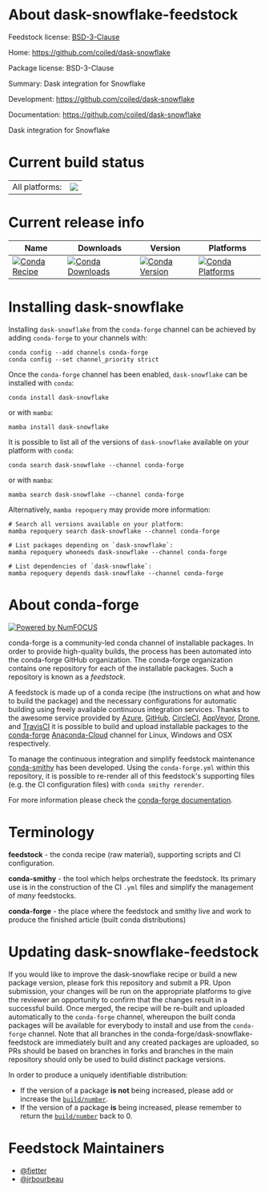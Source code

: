 About dask-snowflake-feedstock
==============================

Feedstock license: [BSD-3-Clause](https://github.com/conda-forge/dask-snowflake-feedstock/blob/main/LICENSE.txt)

Home: https://github.com/coiled/dask-snowflake

Package license: BSD-3-Clause

Summary: Dask integration for Snowflake

Development: https://github.com/coiled/dask-snowflake

Documentation: https://github.com/coiled/dask-snowflake

Dask integration for Snowflake


Current build status
====================


<table><tr><td>All platforms:</td>
    <td>
      <a href="https://dev.azure.com/conda-forge/feedstock-builds/_build/latest?definitionId=13879&branchName=main">
        <img src="https://dev.azure.com/conda-forge/feedstock-builds/_apis/build/status/dask-snowflake-feedstock?branchName=main">
      </a>
    </td>
  </tr>
</table>

Current release info
====================

| Name | Downloads | Version | Platforms |
| --- | --- | --- | --- |
| [![Conda Recipe](https://img.shields.io/badge/recipe-dask--snowflake-green.svg)](https://anaconda.org/conda-forge/dask-snowflake) | [![Conda Downloads](https://img.shields.io/conda/dn/conda-forge/dask-snowflake.svg)](https://anaconda.org/conda-forge/dask-snowflake) | [![Conda Version](https://img.shields.io/conda/vn/conda-forge/dask-snowflake.svg)](https://anaconda.org/conda-forge/dask-snowflake) | [![Conda Platforms](https://img.shields.io/conda/pn/conda-forge/dask-snowflake.svg)](https://anaconda.org/conda-forge/dask-snowflake) |

Installing dask-snowflake
=========================

Installing `dask-snowflake` from the `conda-forge` channel can be achieved by adding `conda-forge` to your channels with:

```
conda config --add channels conda-forge
conda config --set channel_priority strict
```

Once the `conda-forge` channel has been enabled, `dask-snowflake` can be installed with `conda`:

```
conda install dask-snowflake
```

or with `mamba`:

```
mamba install dask-snowflake
```

It is possible to list all of the versions of `dask-snowflake` available on your platform with `conda`:

```
conda search dask-snowflake --channel conda-forge
```

or with `mamba`:

```
mamba search dask-snowflake --channel conda-forge
```

Alternatively, `mamba repoquery` may provide more information:

```
# Search all versions available on your platform:
mamba repoquery search dask-snowflake --channel conda-forge

# List packages depending on `dask-snowflake`:
mamba repoquery whoneeds dask-snowflake --channel conda-forge

# List dependencies of `dask-snowflake`:
mamba repoquery depends dask-snowflake --channel conda-forge
```


About conda-forge
=================

[![Powered by
NumFOCUS](https://img.shields.io/badge/powered%20by-NumFOCUS-orange.svg?style=flat&colorA=E1523D&colorB=007D8A)](https://numfocus.org)

conda-forge is a community-led conda channel of installable packages.
In order to provide high-quality builds, the process has been automated into the
conda-forge GitHub organization. The conda-forge organization contains one repository
for each of the installable packages. Such a repository is known as a *feedstock*.

A feedstock is made up of a conda recipe (the instructions on what and how to build
the package) and the necessary configurations for automatic building using freely
available continuous integration services. Thanks to the awesome service provided by
[Azure](https://azure.microsoft.com/en-us/services/devops/), [GitHub](https://github.com/),
[CircleCI](https://circleci.com/), [AppVeyor](https://www.appveyor.com/),
[Drone](https://cloud.drone.io/welcome), and [TravisCI](https://travis-ci.com/)
it is possible to build and upload installable packages to the
[conda-forge](https://anaconda.org/conda-forge) [Anaconda-Cloud](https://anaconda.org/)
channel for Linux, Windows and OSX respectively.

To manage the continuous integration and simplify feedstock maintenance
[conda-smithy](https://github.com/conda-forge/conda-smithy) has been developed.
Using the ``conda-forge.yml`` within this repository, it is possible to re-render all of
this feedstock's supporting files (e.g. the CI configuration files) with ``conda smithy rerender``.

For more information please check the [conda-forge documentation](https://conda-forge.org/docs/).

Terminology
===========

**feedstock** - the conda recipe (raw material), supporting scripts and CI configuration.

**conda-smithy** - the tool which helps orchestrate the feedstock.
                   Its primary use is in the construction of the CI ``.yml`` files
                   and simplify the management of *many* feedstocks.

**conda-forge** - the place where the feedstock and smithy live and work to
                  produce the finished article (built conda distributions)


Updating dask-snowflake-feedstock
=================================

If you would like to improve the dask-snowflake recipe or build a new
package version, please fork this repository and submit a PR. Upon submission,
your changes will be run on the appropriate platforms to give the reviewer an
opportunity to confirm that the changes result in a successful build. Once
merged, the recipe will be re-built and uploaded automatically to the
`conda-forge` channel, whereupon the built conda packages will be available for
everybody to install and use from the `conda-forge` channel.
Note that all branches in the conda-forge/dask-snowflake-feedstock are
immediately built and any created packages are uploaded, so PRs should be based
on branches in forks and branches in the main repository should only be used to
build distinct package versions.

In order to produce a uniquely identifiable distribution:
 * If the version of a package **is not** being increased, please add or increase
   the [``build/number``](https://docs.conda.io/projects/conda-build/en/latest/resources/define-metadata.html#build-number-and-string).
 * If the version of a package **is** being increased, please remember to return
   the [``build/number``](https://docs.conda.io/projects/conda-build/en/latest/resources/define-metadata.html#build-number-and-string)
   back to 0.

Feedstock Maintainers
=====================

* [@fjetter](https://github.com/fjetter/)
* [@jrbourbeau](https://github.com/jrbourbeau/)

